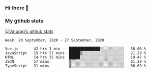 ### Hi there 👋

### My gtihub stats

[![Anurag's github stats](https://github-readme-stats.vercel.app/api?username=gaozhidong)](https://github.com/gaozhidong/github-readme-stats)

<!--START_SECTION:waka-->
```text
Week: 20 September, 2020 - 27 September, 2020

Vue.js       42 hrs 1 min    ██████████████░░░░░░░░░░░   56.06 % 
JavaScript   15 hrs 57 mins  █████▒░░░░░░░░░░░░░░░░░░░   21.29 % 
HTML         14 hrs 35 mins  █████░░░░░░░░░░░░░░░░░░░░   19.47 % 
JSON         57 mins         ▒░░░░░░░░░░░░░░░░░░░░░░░░   01.29 % 
TypeScript   31 mins         ▒░░░░░░░░░░░░░░░░░░░░░░░░   00.69 % 
```
<!--END_SECTION:waka-->
